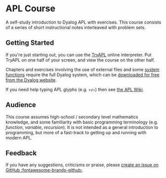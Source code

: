 # APL Course
A self-study introduction to Dyalog APL with exercises. This course consists of a series of short instructional notes interleaved with problem sets.

## Getting Started
If you're just starting out, you can use the [TryAPL](https://tryapl.org) online interpreter. Put TryAPL on one half of your screen, and view the course on the other half.

Chapters and exercises involving the use of external files and some [system functions](./Quad%20names.md) require the full Dyalog system, which can be [downloaded for free from the Dyalog website](https://www.dyalog.com/download-zone.htm).

If you need help typing APL glyphs (e.g. `×⌿⍳`) then see [the APL Wiki](https://aplwiki.com/wiki/Typing_glyphs#Prefix_key).

## Audience
This course assumes high-school / secondary level mathematics knowledge, and some familiarity with basic programming terminology (e.g. *function*, *variable*, *recursion*). It is not intended as a general introduction to programming, but more of a fast-track to getting up and running with modern APL.

## Feedback
If you have any suggestions, criticisms or praise, please [create an issue on GitHub :fontawesome-brands-github:](https://github.com/Dyalog/APLCourse/issues/new).